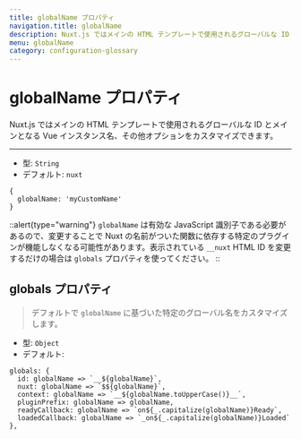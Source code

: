 ```yaml
---
title: globalName プロパティ
navigation.title: globalName
description: Nuxt.js ではメインの HTML テンプレートで使用されるグローバルな ID とメインとなる Vue インスタンス名、その他オプションをカスタマイズできます。
menu: globalName
category: configuration-glossary
---
```

# globalName プロパティ

Nuxt.js ではメインの HTML テンプレートで使用されるグローバルな ID とメインとなる Vue インスタンス名、その他オプションをカスタマイズできます。

---

- 型: `String`
- デフォルト: `nuxt`

```js{}[nuxt.config.js]
{
  globalName: 'myCustomName'
}
```

::alert{type="warning"}
`globalName` は有効な JavaScript 識別子である必要があるので、変更することで Nuxt の名前がついた関数に依存する特定のプラグインが機能しなくなる可能性があります。表示されている `__nuxt` HTML ID を変更するだけの場合は `globals` プロパティを使ってください。
::

## globals プロパティ

> デフォルトで `globalName` に基づいた特定のグローバル名をカスタマイズします。

- 型: `Object`
- デフォルト:

```js{}[nuxt.config.js]
globals: {
  id: globalName => `__${globalName}`,
  nuxt: globalName => `$${globalName}`,
  context: globalName => `__${globalName.toUpperCase()}__`,
  pluginPrefix: globalName => globalName,
  readyCallback: globalName => `on${_.capitalize(globalName)}Ready`,
  loadedCallback: globalName => `_on${_.capitalize(globalName)}Loaded`
},
```
